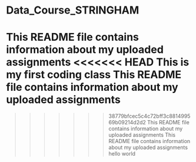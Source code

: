 # Data_Course_STRINGHAM
This README file contains information about my uploaded assignments
<<<<<<< HEAD
This is my first coding class
This README file contains information about my uploaded assignments
=======
>>>>>>> 38779bfcec5c4c72bff3c881499569b09214d2d2
This README file contains information about my uploaded assignments
This README file contains information about my uploaded assignments
hello world
